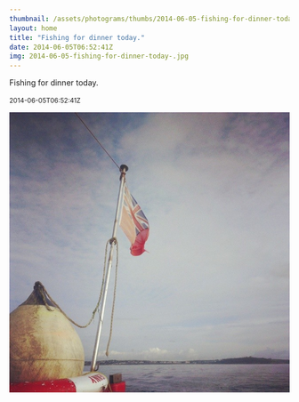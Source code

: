 ```yaml
---
thumbnail: /assets/photograms/thumbs/2014-06-05-fishing-for-dinner-today-.jpg
layout: home
title: "Fishing for dinner today."
date: 2014-06-05T06:52:41Z
img: 2014-06-05-fishing-for-dinner-today-.jpg
---
```


Fishing for dinner today.

<small>2014-06-05T06:52:41Z</small>

![Fishing for dinner today.](/assets/photograms/original/2014-06-05-fishing-for-dinner-today-.jpg)
